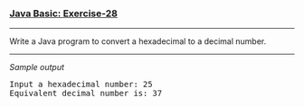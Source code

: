 ### [Java Basic: Exercise-28](https://www.w3resource.com/java-exercises/basic/java-basic-exercise-28.php)

***
Write a Java program to convert a hexadecimal to a decimal number.
***
_Sample output_
<pre>
Input a hexadecimal number: 25                                                                                 
Equivalent decimal number is: 37
</pre>